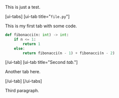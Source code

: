 This is just a test.

[ui-tabs]
[ui-tab title="`file.py`"]

This is my first tab with some code.

```py
def fibonacci(n: int) -> int:
    if n <= 1:
        return 1
    else:
        return fibonacci(n - 1) + fibonacci(n - 2)
```

[/ui-tab]
[ui-tab title="Second _tab_."]

Another tab here.

[/ui-tab]
[/ui-tabs]

Third paragraph.

